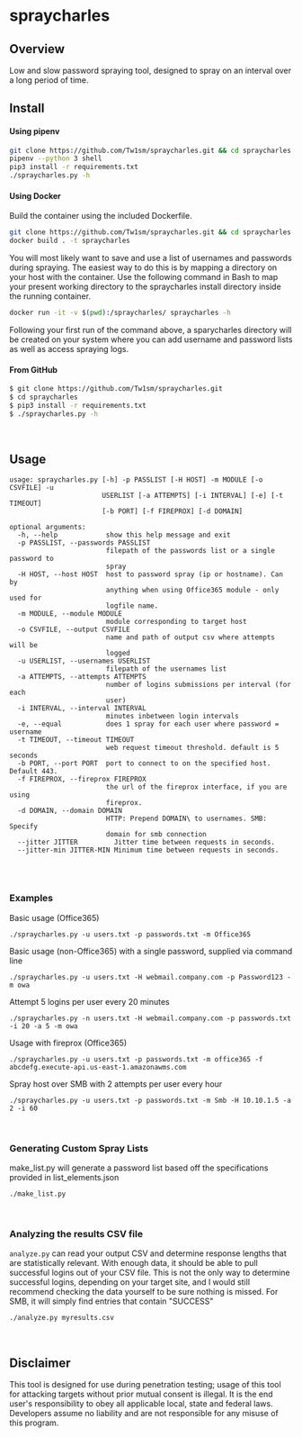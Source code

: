spraycharles
======
## Overview ##
Low and slow password spraying tool, designed to spray on an interval over a long period of time.



## Install ##

#### Using pipenv
```bash
git clone https://github.com/Tw1sm/spraycharles.git && cd spraycharles
pipenv --python 3 shell
pip3 install -r requirements.txt
./spraycharles.py -h
```


#### Using Docker
Build the container using the included Dockerfile.

```bash
git clone https://github.com/Tw1sm/spraycharles.git && cd spraycharles
docker build . -t spraycharles
```

You will most likely want to save and use a list of usernames and passwords during spraying. The easiest way to do this is by mapping a directory on your host with the container. Use the following command in Bash to map your present working directory to the spraycharles install directory inside the running container.

```bash
docker run -it -v $(pwd):/spraycharles/ spraycharles -h
```

Following your first run of the command above, a sparycharles directory will be created on your system where you can add username and password lists as well as access spraying logs. 

#### From GitHub
```bash
$ git clone https://github.com/Tw1sm/spraycharles.git
$ cd spraycharles
$ pip3 install -r requirements.txt
$ ./spraycharles.py -h
```

<br/>

## Usage ##
```
usage: spraycharles.py [-h] -p PASSLIST [-H HOST] -m MODULE [-o CSVFILE] -u
                       USERLIST [-a ATTEMPTS] [-i INTERVAL] [-e] [-t TIMEOUT]
                       [-b PORT] [-f FIREPROX] [-d DOMAIN]

optional arguments:
  -h, --help            show this help message and exit
  -p PASSLIST, --passwords PASSLIST
                        filepath of the passwords list or a single password to
                        spray
  -H HOST, --host HOST  host to password spray (ip or hostname). Can by
                        anything when using Office365 module - only used for
                        logfile name.
  -m MODULE, --module MODULE
                        module corresponding to target host
  -o CSVFILE, --output CSVFILE
                        name and path of output csv where attempts will be
                        logged
  -u USERLIST, --usernames USERLIST
                        filepath of the usernames list
  -a ATTEMPTS, --attempts ATTEMPTS
                        number of logins submissions per interval (for each
                        user)
  -i INTERVAL, --interval INTERVAL
                        minutes inbetween login intervals
  -e, --equal           does 1 spray for each user where password = username
  -t TIMEOUT, --timeout TIMEOUT
                        web request timeout threshold. default is 5 seconds
  -b PORT, --port PORT  port to connect to on the specified host. Default 443.
  -f FIREPROX, --fireprox FIREPROX
                        the url of the fireprox interface, if you are using
                        fireprox.
  -d DOMAIN, --domain DOMAIN
                        HTTP: Prepend DOMAIN\ to usernames. SMB: Specify
                        domain for smb connection
  --jitter JITTER         Jitter time between requests in seconds.
  --jitter-min JITTER-MIN Minimum time between requests in seconds.
   
```

<br/>

### Examples ###
Basic usage (Office365)
```
./spraycharles.py -u users.txt -p passwords.txt -m Office365
```
Basic usage (non-Office365) with a single password, supplied via command line
```
./spraycharles.py -u users.txt -H webmail.company.com -p Password123 -m owa
```
Attempt 5 logins per user every 20 minutes
```
./spraycharles.py -n users.txt -H webmail.company.com -p passwords.txt -i 20 -a 5 -m owa
```
Usage with fireprox (Office365)
```
./spraycharles.py -u users.txt -p passwords.txt -m office365 -f abcdefg.execute-api.us-east-1.amazonawms.com
```
Spray host over SMB with 2 attempts per user every hour
```
./spraycharles.py -u users.txt -p passwords.txt -m Smb -H 10.10.1.5 -a 2 -i 60
```

<br/>

### Generating Custom Spray Lists ###
make_list.py will generate a password list based off the specifications provided in list_elements.json
```
./make_list.py
```

<br/>

### Analyzing the results CSV file ###
`analyze.py` can read your output CSV and determine response lengths that are statistically relevant. With enough data, it should be able to pull successful logins out of your CSV file. This is not the only way to determine successful logins, depending on your target site, and I would still recommend checking the data yourself to be sure nothing is missed. For SMB, it will simply find entries that contain "SUCCESS"
```
./analyze.py myresults.csv
```

<br/>

## Disclaimer ##
This tool is designed for use during penetration testing; usage of this tool for attacking targets without prior mutual consent is illegal. It is the end user's responsibility to obey all applicable local, state and federal laws. Developers assume no liability and are not responsible for any misuse of this program.

